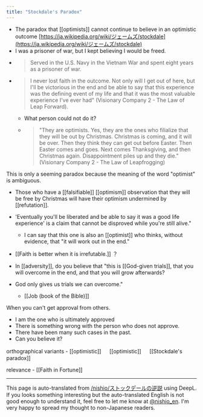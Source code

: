 ```yaml
---
title: "Stockdale's Paradox"
---
```


- The paradox that [[optimists]] cannot continue to believe in an optimistic outcome
[https://ja.wikipedia.org/wiki/ジェームズ/stockdale](https://ja.wikipedia.org/wiki/ジェームズ/stockdale)
- I was a prisoner of war, but I kept believing I would be freed.
- > Served in the U.S. Navy in the Vietnam War and spent eight years as a prisoner of war.
- > I never lost faith in the outcome. Not only will I get out of here, but I'll be victorious in the end and be able to say that this experience was the defining event of my life and that it was the most valuable experience I've ever had" (Visionary Company 2 - The Law of Leap Forward).
    - What person could not do it?
    - > "They are optimists. Yes, they are the ones who filialize that they will be out by Christmas. Christmas is coming, and it will be over. Then they think they can get out before Easter. Then Easter comes and goes. Next comes Thanksgiving, and then Christmas again. Disappointment piles up and they die." (Visionary Company 2 - The Law of Leapfrogging)

This is only a seeming paradox because the meaning of the word "optimist" is ambiguous.
- Those who have a [[falsifiable]] [[optimism]] observation that they will be free by Christmas will have their optimism undermined by [[refutation]].
- 'Eventually you'll be liberated and be able to say it was a good life experience' is a claim that cannot be disproved while you're still alive."
    - I can say that this one is also an [[optimist]] who thinks, without evidence, that "it will work out in the end."

- [[Faith is better when it is irrefutable.]] ？

- In [[adversity]], do you believe that "this is [[God-given trials]], that you will overcome in the end, and that you will grow afterwards?
- God only gives us trials we can overcome."
    - [[Job (book of the Bible)]]

When you can't get approval from others.
- I am the one who is ultimately approved
- There is something wrong with the person who does not approve.
- There have been many such cases in the past.
- Can you believe it?

orthographical variants
    - [[optimistic]] 　 [[optimistic]] 　 [[Stockdale's paradox]]

relevance
    - [[Faith in Fortune]]

---
This page is auto-translated from [/nishio/ストックデールの逆説](https://scrapbox.io/nishio/ストックデールの逆説) using DeepL. If you looks something interesting but the auto-translated English is not good enough to understand it, feel free to let me know at [@nishio_en](https://twitter.com/nishio_en). I'm very happy to spread my thought to non-Japanese readers.